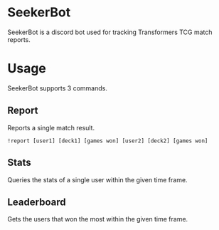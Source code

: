 # SeekerBot
SeekerBot is a discord bot used for tracking Transformers TCG match reports.

# Usage

SeekerBot supports 3 commands.

## Report
Reports a single match result.

`!report [user1] [deck1] [games won] [user2] [deck2] [games won]`

## Stats
Queries the stats of a single user within the given time frame.


## Leaderboard
Gets the users that won the most within the given time frame.
